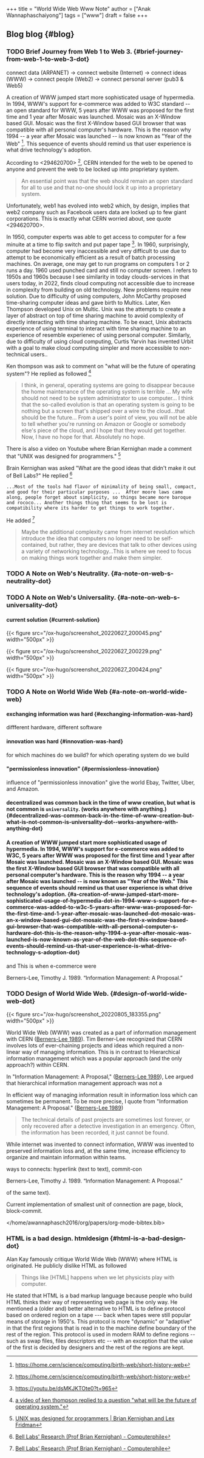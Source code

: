 +++
title = "World Wide Web Www Note"
author = ["Anak Wannaphaschaiyong"]
tags = ["www"]
draft = false
+++

## Blog <span class="tag"><span class="blog">blog</span></span> {#blog}


### <span class="org-todo todo TODO">TODO</span> Brief Journey from Web 1 to Web 3. {#brief-journey-from-web-1-to-web-3-dot}

connect data (ARPANET) -&gt; connect website (Internet) -&gt; connect ideas (WWW) -&gt; connect people (Web2) -&gt; connect personal server (pub3 &amp; Web5)

A creation of WWW jumped start more sophisticated usage of hypermedia. In 1994, WWW's support for e-commerce was added to W3C standard -- an open standard for WWW, 5 years after WWW was proposed for the first time and 1 year after Mosaic was launched. Mosaic was an X-Window based GUI. Mosaic was the first X-Window based GUI browser that was compatible with all personal computer's hardware. This is the reason why 1994 -- a year after Mosaic was launched -- is now known as "Year of the Web"&nbsp;[^fn:1]. This sequence of events should remind us that user experience is what drive technology's adoption.

According to <294620700>&nbsp;[^fn:1], CERN intended for the web to be opened to anyone and prevent the web to be locked up into proprietary system.

> An essential point was that the web should remain an open standard for all to use and that no-one should lock it up into a proprietary system.

Unfortunately, web1 has evolved into web2 which, by design, implies that web2 company such as Facebook users data are locked up to few giant corporations. This is exactly what CERN worried about, see quote <294620700>.

In 1950, computer experts was able to get access to computer for a few minuite at a time to flip switch and put paper tape&nbsp;[^fn:2]. In 1960, surprisingly, computer had become very inaccessible and very difficult to use due to attempt to be economically efficient as a result of batch processing machines. On average, one may get to run programs on computers 1 or 2 runs a day. 1960 used punched card and still no computer screen. I refers to 1950s and 1960s because I see similarity in today clouds-services in that users today, in 2022, finds cloud computing not accessible due to increase in complexity from building on old technology. New problems require new solution. Due to difficulty of using computers, John McCarthy proposed time-sharing computer ideas and gave birth to Multics. Later, Ken Thompson developed Unix on Multic. Unix was the attempts to create a layer of abstract on top of time sharing machine to avoid complexity of directly interacting with time sharing machine. To be exact, Unix abstracts experience of using terminal to interact with time sharing machine to an experience of resemble experienec of using personal computer. Similarly, due to difficulty of using cloud computing, Curtis Yarvin has invented Urbit with a goal to make cloud computing simpler and more accessible to non-technical users..

Ken thompson was ask to comment on "what will be the future of operating system"? He replied as followed&nbsp;[^fn:3]

> I think, in general, operating systems are going to disappear because the home maintenance of the operating system is terrible ... My wife should not need to be system administrator to use computer... I think that the so-called evolution is that an operating system is going to be nothing but a screen that's shipped over a wire to the cloud...that should be the future... From a user's point of view, you will not be able to tell whether you're running on Amazon or Google or somebody else's piece of the cloud, and I hope that they would get together. Now, I have no hope for that. Absolutely no hope.

There is also a video on Youtube where Brian Kernighan made a comment that "UNIX was designed for programmers."&nbsp;[^fn:4]

Brain Kernighan was asked "What are the good ideas that didn't make it out of Bell Labs?" He replied&nbsp;[^fn:5]

```nil
...Most of the tools had flavor of minimality of being small, compact, and good for their particular purposes ...  After moore laws came along, people forget about simplicity, so things became more baroque and rococo... Another things thing that seems to be lost is compatibility where its harder to get things to work together.
```

He added&nbsp;[^fn:5]

> Maybe the additional complexity came from internet revolution which introduce the idea that computers no longer need to be self-contained, but rather, they are devices that talk to other devices using a variety of networking technology...This is where we need to focus on making things work together and make them simpler.


### <span class="org-todo todo TODO">TODO</span> A Note on Web's Neutrality. {#a-note-on-web-s-neutrality-dot}


### <span class="org-todo todo TODO">TODO</span> A Note on Web's Universality. {#a-note-on-web-s-universality-dot}


#### current solution {#current-solution}

{{< figure src="/ox-hugo/screenshot_20220627_200045.png" width="500px" >}}

{{< figure src="/ox-hugo/screenshot_20220627_200229.png" width="500px" >}}

{{< figure src="/ox-hugo/screenshot_20220627_200424.png" width="500px" >}}


### <span class="org-todo todo TODO">TODO</span> A Note on World Wide Web {#a-note-on-world-wide-web}


#### exchanging information was hard {#exchanging-information-was-hard}

diffferent hardware, different software


#### innovation was hard {#innovation-was-hard}

for which machines do we build?
for which operating system do we build


#### "permissionless innovation" {#permissionless-innovation}

influence of "permissionless innovation" give the world Ebay, Twitter, Uber, and Amazon.


#### decentralized was common back in the time of www creation, but what is not common is `universality`. (works anywhere with anything.) {#decentralized-was-common-back-in-the-time-of-www-creation-but-what-is-not-common-is-universality-dot--works-anywhere-with-anything-dot}


#### A creation of WWW jumped start more sophisticated usage of hypermedia. In 1994, WWW's support for e-commerce was added to W3C, 5 years after WWW was proposed for the first time and 1 year after Mosaic was launched. Mosaic was an X-Window based GUI. Mosaic was the first X-Window based GUI browser that was compatible with all personal computer's hardware. This is the reason why 1994 -- a year after Mosaic was launched -- is now known as "Year of the Web." This sequence of events should remind us that user experience is what drive technology's adoption. {#a-creation-of-www-jumped-start-more-sophisticated-usage-of-hypermedia-dot-in-1994-www-s-support-for-e-commerce-was-added-to-w3c-5-years-after-www-was-proposed-for-the-first-time-and-1-year-after-mosaic-was-launched-dot-mosaic-was-an-x-window-based-gui-dot-mosaic-was-the-first-x-window-based-gui-browser-that-was-compatible-with-all-personal-computer-s-hardware-dot-this-is-the-reason-why-1994-a-year-after-mosaic-was-launched-is-now-known-as-year-of-the-web-dot-this-sequence-of-events-should-remind-us-that-user-experience-is-what-drive-technology-s-adoption-dot}

and This is when e-commerce were

<style>.csl-entry{text-indent: -1.5em; margin-left: 1.5em;}</style><div class="csl-bib-body">
  <div class="csl-entry"><a id="citeproc_bib_item_1"></a>Berners-Lee, Timothy J. 1989. “Information Management: A Proposal.”</div>
</div>


### <span class="org-todo todo TODO">TODO</span> Design of World Wide Web. {#design-of-world-wide-web-dot}

<a id="figure--44263648"></a>

{{< figure src="/ox-hugo/screenshot_20220805_183355.png" width="500px" >}}

World Wide Web (WWW) was created as a part of information management with CERN (<a href="#citeproc_bib_item_1">Berners-Lee 1989</a>). Tim Berner-Lee recognized that CERN involves lots of ever-chaining projects and ideas which required a non-linear way of managing information. This is in contrast to Hierarchical information management which was a popular approach (and the only approach?) within CERN.

In "Information Management: A Proposal," (<a href="#citeproc_bib_item_1">Berners-Lee 1989</a>), Lee argued that hierarchical information management approach was not a

In efficient way of managing information result in information loss which can sometimes be permanent. To be more precise, I quote from "Information Management: A Proposal." (<a href="#citeproc_bib_item_1">Berners-Lee 1989</a>)

> The technical details of past projects are sometimes lost forever, or only recovered after a detective investigation in an emergency. Often, the information has been recorded, it just cannot be found.

While internet was invented to connect information, WWW was invented to preserved information loss and, at the same time, increase efficiency to organize and maintain information within teams.

ways to connects: hyperlink (text to text), commit-con

<style>.csl-entry{text-indent: -1.5em; margin-left: 1.5em;}</style><div class="csl-bib-body">
  <div class="csl-entry"><a id="citeproc_bib_item_1"></a>Berners-Lee, Timothy J. 1989. “Information Management: A Proposal.”</div>
</div>

of the same text).

Current implementation of smallest unit of connection are page, block, block-commit.

</home/awannaphasch2016/org/papers/org-mode-bibtex.bib>


### HTML is a bad design. <span class="tag"><span class="html">html</span><span class="design">design</span></span> {#html-is-a-bad-design-dot}

Alan Kay famously critique World Wide Web (WWW) where HTML is originated. He publicly dislike HTML as followed

> Things like [HTML] happens when we let physicists play with computer.

He stated that HTML is a bad markup language because people who build HTML thinks their way of representing web page is the only way. He mentioned a (older and) better alternative to HTML is to define protocol based on ordered region on a tape --- back when tapes were still popular means of storage in 1950's. This protocol is more "dynamic" or "adaptive" in that the first regions that is read in to the machine define boundary of the rest of the region. This protocol is used in modern RAM to define regions -- such as swap files, files descriptors etc -- with an exception that the value of the first is decided by designers and the rest of the regions are kept.

[^fn:1]: <https://home.cern/science/computing/birth-web/short-history-web>
[^fn:2]: <https://youtu.be/dsMKJKTOte0?t=965>
[^fn:3]: [a video of ken thompson replied to a question "what will be the future of operating system."](https://youtu.be/dsMKJKTOte0?t=3650)
[^fn:4]: [UNIX was designed for programmers | Brian Kernighan and Lex Fridman](https://www.youtube.com/watch?v=v0ON23Y4W68&ab_channel=LexClips)
[^fn:5]: [Bell Labs' Research (Prof Brian Kernighan) - Computerphile](https://www.youtube.com/watch?v=NE03ora3tBY&ab_channel=Computerphile)
